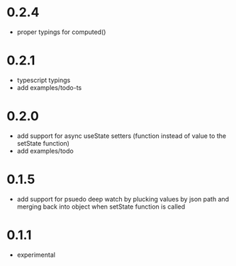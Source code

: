 # 0.2.4
* proper typings for computed()
# 0.2.1
* typescript typings
* add examples/todo-ts
# 0.2.0
* add support for async useState setters (function instead of value to the setState function)
* add examples/todo
# 0.1.5
* add support for psuedo deep watch by plucking values by json path and merging back into object when setState function is called
# 0.1.1
* experimental